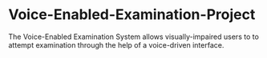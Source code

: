 # Voice-Enabled-Examination-Project
The Voice-Enabled Examination System allows visually-impaired users to to attempt examination through the help of a voice-driven interface.
